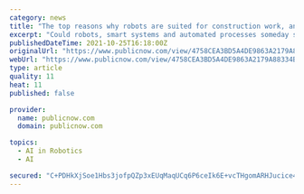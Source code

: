 ```yaml
---
category: news
title: "The top reasons why robots are suited for construction work, and what’s holding it back"
excerpt: "Could robots, smart systems and automated processes someday soon control the full operation of a construction site? Would it make the job of a project manager easier or harder in the short term? Long term?"
publishedDateTime: 2021-10-25T16:18:00Z
originalUrl: "https://www.publicnow.com/view/4758CEA3BD5A4DE9863A2179A88334BE1EED5F7F"
webUrl: "https://www.publicnow.com/view/4758CEA3BD5A4DE9863A2179A88334BE1EED5F7F"
type: article
quality: 11
heat: 11
published: false

provider:
  name: publicnow.com
  domain: publicnow.com

topics:
  - AI in Robotics
  - AI

secured: "C+PDHkXjSoe1Hbs3jofpQZp3xEUqMaqUCq6P6ceIk6E+vcTHgomARHJucice4CSYS36eU1u8YBoV5sV53ngxn3UZ7hxGB8iKL2aExGDkqCU7k59cRi3Y+sB8LSND619tnfaHT4w+IHgxIZ06Ez0j0BNHrPOPQpm6vnlS9+JSjgHRFlL81GTC+mJ7asEJ8DtGr9vqceEXLHvtKXg4SzlYo6A8ADkrklDRUnoAatIO41yG+WZmtK15gZwjGdne4XIKzqfE5tNm4uvzowwEmQN6e0Zf73wsoCwcTXTQzKgE9/Ga5RgtbzdInsw+od9Cu4mn7FMQRbKk3RFbaIxStg/d45iVM5BWQSB8Xzis3DdZl6g=;Fv1JIwtq7/qGY9Y+BrOHwA=="
---
```


